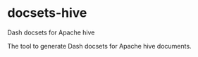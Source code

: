 # docsets-hive
Dash docsets for Apache hive

The tool to generate Dash docsets for Apache hive documents.
